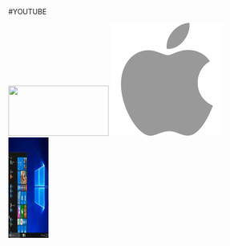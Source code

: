 #YOUTUBE


<img src="https://raw.githubusercontent.com/iwebsite128/test1/master/win10.jpg"  width="200" height="100">

<img src="apple.png" alt="apple label">

<img src="win8.jpg" alt="win8" height=200 width=80>
